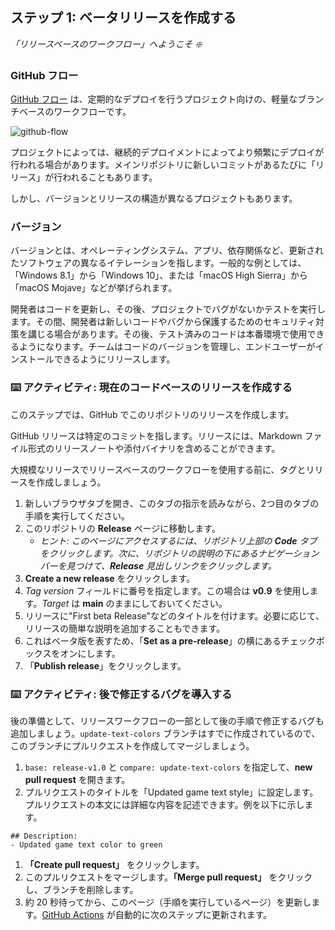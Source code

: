 <!--
<<< 著者注: ステップ 1 >>>
コースのステップを 3～5 個選びましょう。
最初のステップは常に最も難しいので、簡単なものを選びましょう。
詳しい説明については、docs.github.com へのリンクをご覧ください。
ステップを確認するには、新しいタブを開くようにユーザーに促しましょう。
-->

## ステップ 1: ベータリリースを作成する

_「リリースベースのワークフロー」へようこそ :sparkle:_

### GitHub フロー

[GitHub フロー](https://guides.github.com/introduction/flow/) は、定期的なデプロイを行うプロジェクト向けの、軽量なブランチベースのワークフローです。

![github-flow](https://user-images.githubusercontent.com/6351798/48032310-63842400-e114-11e8-8db0-06dc0504dcb5.png)

プロジェクトによっては、継続的デプロイメントによってより頻繁にデプロイが行われる場合があります。メインリポジトリに新しいコミットがあるたびに「リリース」が行われることもあります。

しかし、バージョンとリリースの構造が異なるプロジェクトもあります。

### バージョン

バージョンとは、オペレーティングシステム、アプリ、依存関係など、更新されたソフトウェアの異なるイテレーションを指します。一般的な例としては、「Windows 8.1」から「Windows 10」、または「macOS High Sierra」から「macOS Mojave」などが挙げられます。

開発者はコードを更新し、その後、プロジェクトでバグがないかテストを実行します。その間、開発者は新しいコードやバグから保護するためのセキュリティ対策を講じる場合があります。その後、テスト済みのコードは本番環境で使用できるようになります。チームはコードのバージョンを管理し、エンドユーザーがインストールできるようにリリースします。

### :keyboard: アクティビティ: 現在のコードベースのリリースを作成する

このステップでは、GitHub でこのリポジトリのリリースを作成します。

GitHub リリースは特定のコミットを指します。リリースには、Markdown ファイル形式のリリースノートや添付バイナリを含めることができます。

大規模なリリースでリリースベースのワークフローを使用する前に、タグとリリースを作成しましょう。

1. 新しいブラウザタブを開き、このタブの指示を読みながら、2つ目のタブの手順を実行してください。
2. このリポジトリの **Release** ページに移動します。
   - _ヒント: このページにアクセスするには、リポジトリ上部の **Code** タブをクリックします。次に、リポジトリの説明の下にあるナビゲーションバーを見つけて、**Release** 見出しリンクをクリックします。_
3. **Create a new release** をクリックします。
4. _Tag version_ フィールドに番号を指定します。この場合は **v0.9** を使用します。_Target_ は **main** のままにしておいてください。
5. リリースに"First beta Release"などのタイトルを付けます。必要に応じて、リリースの簡単な説明を追加することもできます。
6. これはベータ版を表すため、「**Set as a pre-release**」の横にあるチェックボックスをオンにします。
7. 「**Publish release**」をクリックします。

### :keyboard: アクティビティ: 後で修正するバグを導入する

後の準備として、リリースワークフローの一部として後の手順で修正するバグも追加しましょう。`update-text-colors` ブランチはすでに作成されているので、このブランチにプルリクエストを作成してマージしましょう。

1. `base: release-v1.0` と `compare: update-text-colors` を指定して、**new pull request** を開きます。
2. プルリクエストのタイトルを「Updated game text style」に設定します。プルリクエストの本文には詳細な内容を記述できます。例を以下に示します。
```
## Description:
- Updated game text color to green
```
1. **「Create pull request」** をクリックします。
2. このプルリクエストをマージします。**「Merge pull request」** をクリックし、ブランチを削除します。
3. 約 20 秒待ってから、このページ（手順を実行しているページ）を更新します。[GitHub Actions](https://docs.github.com/en/actions) が自動的に次のステップに更新されます。